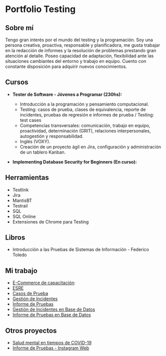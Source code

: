 # Portfolio Testing
## Sobre mí
Tengo gran interés por el mundo del testing y la programación. Soy una persona creativa, proactiva, responsable y planificadora, me gusta trabajar en la redacción de informes y la resolución de problemas prestando gran atención al detalle. Poseo capacidad de adaptación, flexibilidad ante las situaciones cambiantes del entorno y trabajo en equipo. Cuento con constante disposición para adquirir nuevos conocimientos.

## Cursos 
* **Tester de Software - Jóvenes a Programar (230hs):**

  * Introducción a la programación y pensamiento computacional.
  * Testing: casos de prueba, clases de equivalencia, reporte de incidentes, pruebas de regresión e informes de prueba / Testing: test cases 
  * Competencias transversales: comunicación, trabajo en equipo, proactividad, determinación (GRIT), relaciones interpersonales, autogestión y responsabilidad.
  * Inglés (VOXY).
  * Creación de un proyecto ágil en Jira, configuración y administración de un tablero Kanban.
  
* **Implementing Database Security for Beginners (En curso):**
  
## Herramientas 

* Testlink
* Jira
* MantisBT
* Testrail
* SQL
* SQL Online
* Extensiones de Chrome para Testing

## Libros
* Introducción a las Pruebas de Sistemas de Información - Federico Toledo

## Mi trabajo

  * [E-Commerce de capacitación](https://japceibal.github.io/e-mercado-TESTING/index.html):
  * [ESRE](https://docs.google.com/document/d/1NyzAdFJ2ronX8VRkRv1pTM7i1NrefEBa/edit?usp=sharing&ouid=111567554981086059412&rtpof=true&sd=true) 
  * [Casos de Prueba](https://docs.google.com/spreadsheets/d/1kHCI2WKKCuKaErIMvwpA6bzfNq4AK_T1/edit?usp=sharing&ouid=111567554981086059412&rtpof=true&sd=true)
  * [Gestión de Incidentes](https://docs.google.com/spreadsheets/d/1eImLlSWND2l7o4t9lrj5HUJYlw8wOtnD/edit?usp=sharing&ouid=111567554981086059412&rtpof=true&sd=true)
  * [Informe de Pruebas](https://docs.google.com/document/d/1DokT4EJfiCDkdYNQk-b4OXAcOmYfQf0r/edit?usp=sharing&ouid=111567554981086059412&rtpof=true&sd=true)
  * [Gestión de Incidentes en Base de Datos](https://docs.google.com/spreadsheets/d/1GASDbjMd_s0dXMkB_OMVMQ9gHRgM8lWZ/edit?usp=sharing&ouid=111567554981086059412&rtpof=true&sd=true)
  * [Informe de Pruebas en Base de Datos](https://docs.google.com/document/d/1ugu8HjGCKNfkmCV1ybZu5r8N3BFfrkdS/edit?usp=sharing&ouid=111567554981086059412&rtpof=true&sd=true)
 
 ## Otros proyectos
 
  * [Salud mental en tiempos de COVID-19](https://docs.google.com/document/d/1PRnvuWAImKSNYe8COTNF2M1w9sZzNnji/edit?usp=sharing&ouid=111567554981086059412&rtpof=true&sd=true)
  * [Informe de Pruebas - Instagram Web](https://drive.google.com/file/d/1uefg2cFynspkTriKzmg0GZeXH_FxQswu/view?usp=sharing)
